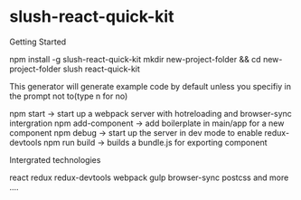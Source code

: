 # slush-react-quick-kit

Getting Started 

npm install -g slush-react-quick-kit
mkdir new-project-folder && cd new-project-folder
slush react-quick-kit




This generator will generate example code by default unless you specifiy in the prompt not to(type n for no)




npm start -> start up a webpack server with hotreloading and browser-sync intergration
npm add-component -> add boilerplate in main/app for a new component
npm debug -> start up the server in dev mode to enable redux-devtools
npm run build -> builds a bundle.js for exporting component




Intergrated technologies

react
redux
redux-devtools
webpack
gulp
browser-sync
postcss
and more ....
